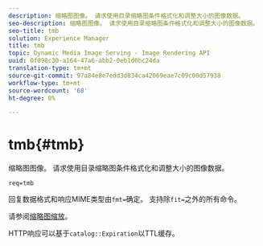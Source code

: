 ```yaml
---
description: 缩略图图像。 请求使用目录缩略图条件格式化和调整大小的图像数据。
seo-description: 缩略图图像。 请求使用目录缩略图条件格式化和调整大小的图像数据。
seo-title: tmb
solution: Experience Manager
title: tmb
topic: Dynamic Media Image Serving - Image Rendering API
uuid: 0f098c30-a164-47a6-abb2-0eb1d0bc24da
translation-type: tm+mt
source-git-commit: 97a84e8e7edd3d834ca42069eae7c09c00d57938
workflow-type: tm+mt
source-wordcount: '68'
ht-degree: 0%

---
```



# tmb{#tmb}

缩略图图像。 请求使用目录缩略图条件格式化和调整大小的图像数据。

`req=tmb`

回复数据格式和响应MIME类型由`fmt=`确定。 支持除`fit=`之外的所有命令。

请参阅[缩略图缩放](../../../../../../is-api/http-ref/image-serving-api-ref/c-http-protocol-reference/c-notes-on-server-behavior/r-thumbnail-scaling.md#reference-0f71817f721d4913b34816758d69b07f)。

HTTP响应可以基于`catalog::Expiration`以TTL缓存。

